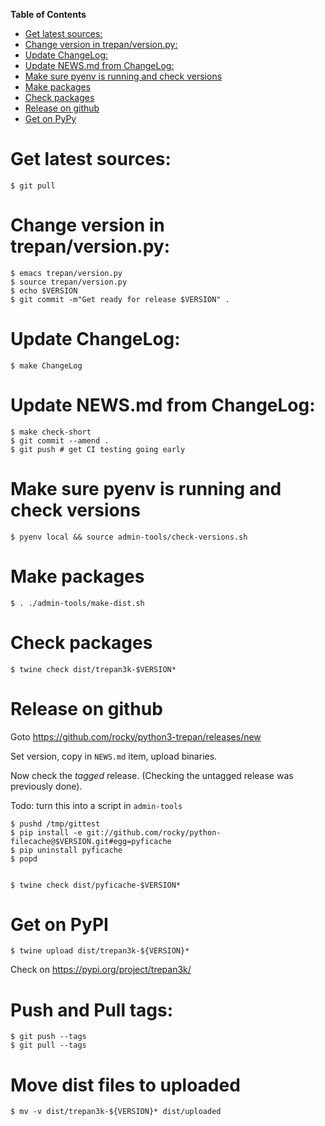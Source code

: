 <!-- markdown-toc start - Don't edit this section. Run M-x markdown-toc-refresh-toc -->
**Table of Contents**

- [Get latest sources:](#get-latest-sources)
- [Change version in trepan/version.py:](#change-version-in-trepanversionpy)
- [Update ChangeLog:](#update-changelog)
- [Update NEWS.md from ChangeLog:](#update-newsmd-from-changelog)
- [Make sure pyenv is running and check versions](#make-sure-pyenv-is-running-and-check-versions)
- [Make packages](#make-packages)
- [Check packages](#check-packages)
- [Release on github](#release-on-github)
- [Get on PyPy](#get-on-pypy)

<!-- markdown-toc end -->
# Get latest sources:

    $ git pull

# Change version in trepan/version.py:

	$ emacs trepan/version.py
    $ source trepan/version.py
    $ echo $VERSION
    $ git commit -m"Get ready for release $VERSION" .

# Update ChangeLog:

    $ make ChangeLog

#  Update NEWS.md from ChangeLog:

    $ make check-short
    $ git commit --amend .
    $ git push # get CI testing going early

# Make sure pyenv is running and check versions

    $ pyenv local && source admin-tools/check-versions.sh


# Make packages

    $ . ./admin-tools/make-dist.sh

# Check packages

	$ twine check dist/trepan3k-$VERSION*

# Release on github

Goto https://github.com/rocky/python3-trepan/releases/new

Set version, copy in `NEWS.md` item, upload binaries.

Now check the *tagged* release. (Checking the untagged release was previously done).

Todo: turn this into a script in `admin-tools`

	$ pushd /tmp/gittest
	$ pip install -e git://github.com/rocky/python-filecache@$VERSION.git#egg=pyficache
	$ pip uninstall pyficache
	$ popd


	$ twine check dist/pyficache-$VERSION*

# Get on PyPI

	$ twine upload dist/trepan3k-${VERSION}*

Check on https://pypi.org/project/trepan3k/

# Push and Pull tags:

    $ git push --tags
    $ git pull --tags

# Move dist files to uploaded

	$ mv -v dist/trepan3k-${VERSION}* dist/uploaded
